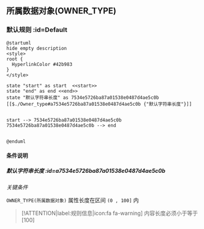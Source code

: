 ## 所属数据对象(OWNER_TYPE) <!-- {docsify-ignore-all} -->

   

### 默认规则 :id=Default

```plantuml
@startuml
hide empty description
<style>
root {
  HyperlinkColor #42b983
}
</style>

state "start" as start  <<start>>
state "end" as end <<end>>
state "默认字符串长度" as 7534e5726ba87a01538e0487d4ae5c0b [[$./Owner_type#a7534e5726ba87a01538e0487d4ae5c0b {"默认字符串长度"}]]


start --> 7534e5726ba87a01538e0487d4ae5c0b 
7534e5726ba87a01538e0487d4ae5c0b --> end 


@enduml
```

#### 条件说明

##### 默认字符串长度 :id=a7534e5726ba87a01538e0487d4ae5c0b


*关键条件*


`OWNER_TYPE(所属数据对象)` 属性长度在区间 `(0 , 100]` 内

> [!ATTENTION|label:规则信息|icon:fa fa-warning]
> 内容长度必须小于等于[100]







